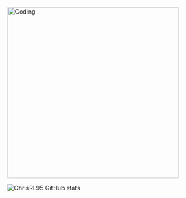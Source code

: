   <img align="center" alt="Coding" width="400" src="https://media.tenor.com/YtOvLWUNAZ8AAAAd/portal-portal2.gif">

![ChrisRL95 GitHub stats](https://github-readme-stats.vercel.app/api?username=ChrisRL95&show_icons=true&theme=radical)

<!--
**ChrisRL95/ChrisRL95** is a ✨ _special_ ✨ repository because its `README.md` (this file) appears on your GitHub profile.

Here are some ideas to get you started:

- 🔭 I’m currently working on ...
- 🌱 I’m currently learning ...
- 👯 I’m looking to collaborate on ...
- 🤔 I’m looking for help with ...
- 💬 Ask me about ...
- 📫 How to reach me: ...
- 😄 Pronouns: ...
- ⚡ Fun fact: ...
-->
